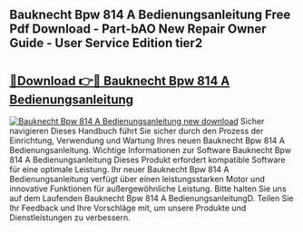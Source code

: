 ## Bauknecht Bpw 814 A Bedienungsanleitung Free Pdf Download - Part-bAO New Repair Owner Guide - User Service Edition tier2

# <h2><a href="http://df2ojzr.blite.top/?on=Bauknecht+Bpw+814+A+Bedienungsanleitung">🔗Download 👉🔴 Bauknecht Bpw 814 A Bedienungsanleitung</a></h2>

[![Bauknecht Bpw 814 A Bedienungsanleitung new download](https://i.imgur.com/lujVjoI.png)](http://df2ojzr.blite.top/?on=Bauknecht+Bpw+814+A+Bedienungsanleitung)
Sicher navigieren Dieses Handbuch führt Sie sicher durch den Prozess der Einrichtung, Verwendung und Wartung Ihres neuen Bauknecht Bpw 814 A Bedienungsanleitung. Wichtige Informationen zur Software Bauknecht Bpw 814 A Bedienungsanleitung Dieses Produkt erfordert kompatible Software für eine optimale Leistung. Ihr neuer Bauknecht Bpw 814 A Bedienungsanleitung verfügt über einen leistungsstarken Motor und innovative Funktionen für außergewöhnliche Leistung. Bitte halten Sie uns auf dem Laufenden Bauknecht Bpw 814 A BedienungsanleitungD. Teilen Sie Ihr Feedback und Ihre Vorschläge mit, um unsere Produkte und Dienstleistungen zu verbessern.
